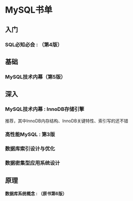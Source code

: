 # MySQL书单

## 入门

### SQL必知必会 : （第4版）

## 基础

### MySQL技术内幕（第5版）

## 深入

### MySQL技术内幕 : InnoDB存储引擎   

推荐，其中InnoDB内存结构、InnoDB关键特性、索引写的还不错

### 高性能MySQL : 第3版

### 数据库索引设计与优化

### 数据密集型应用系统设计


## 原理

#### 数据库系统概念 : （原书第6版）

